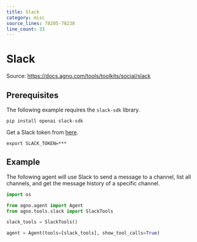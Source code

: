 ```yaml
---
title: Slack
category: misc
source_lines: 78205-78238
line_count: 33
---
```


# Slack
Source: https://docs.agno.com/tools/toolkits/social/slack



## Prerequisites

The following example requires the `slack-sdk` library.

```shell
pip install openai slack-sdk
```

Get a Slack token from [here](https://api.slack.com/tutorials/tracks/getting-a-token).

```shell
export SLACK_TOKEN=***
```

## Example

The following agent will use Slack to send a message to a channel, list all channels, and get the message history of a specific channel.

```python cookbook/tools/slack_tools.py
import os

from agno.agent import Agent
from agno.tools.slack import SlackTools

slack_tools = SlackTools()

agent = Agent(tools=[slack_tools], show_tool_calls=True)

